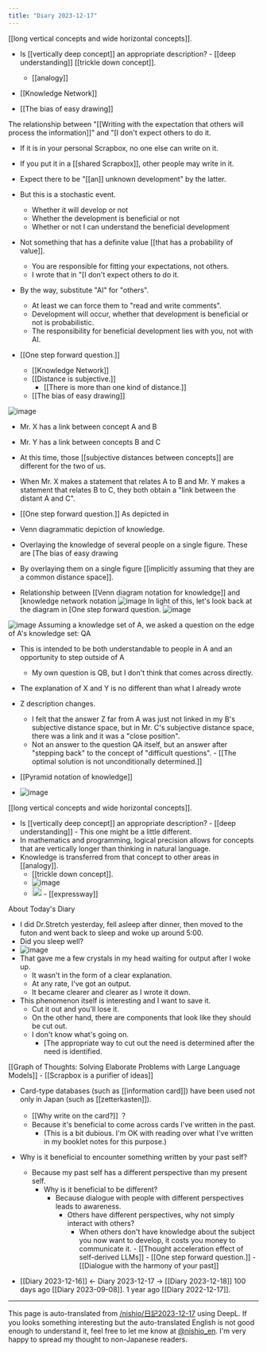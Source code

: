 ```yaml
---
title: "Diary 2023-12-17"
---
```



[[long vertical concepts and wide horizontal concepts]].
- Is [[vertically deep concept]] an appropriate description?
        - [[deep understanding]]
[[trickle down concept]].
    - [[analogy]]

- [[Knowledge Network]]
- [[The bias of easy drawing]]

The relationship between "[[Writing with the expectation that others will process the information]]" and "[I don't expect others to do it.
- If it is in your personal Scrapbox, no one else can write on it.
- If you put it in a [[shared Scrapbox]], other people may write in it.
- Expect there to be "[[an]] unknown development" by the latter.
- But this is a stochastic event.
    - Whether it will develop or not
    - Whether the development is beneficial or not
    - Whether or not I can understand the beneficial development
- Not something that has a definite value [[that has a probability of value]].
    - You are responsible for fitting your expectations, not others.
    - I wrote that in "[I don't expect others to do it.
- By the way, substitute "AI" for "others".
    - At least we can force them to "read and write comments".
    - Development will occur, whether that development is beneficial or not is probabilistic.
    - The responsibility for beneficial development lies with you, not with AI.

- [[One step forward question.]]
    - [[Knowledge Network]]
    - [[Distance is subjective.]]
        - [[There is more than one kind of distance.]]
    - [[The bias of easy drawing]]

![image](https://gyazo.com/4760f4a1f16b3c4f026ff6a3afef13df/thumb/1000)
- Mr. X has a link between concept A and B
- Mr. Y has a link between concepts B and C
- At this time, those [[subjective distances between concepts]] are different for the two of us.
- When Mr. X makes a statement that relates A to B and Mr. Y makes a statement that relates B to C, they both obtain a "link between the distant A and C".

- [[One step forward question.]] As depicted in
- Venn diagrammatic depiction of knowledge.
- Overlaying the knowledge of several people on a single figure.
These are [The bias of easy drawing
- By overlaying them on a single figure [[implicitly assuming that they are a common distance space]].

- Relationship between [[Venn diagram notation for knowledge]] and [knowledge network notation
![image](https://gyazo.com/50213809434a9ab0f2342229bd853c87/thumb/1000)
In light of this, let's look back at the diagram in [One step forward question.
![image](https://gyazo.com/a6405849c0aa9c20ab16d5c25bed6125/thumb/1000)

![image](https://gyazo.com/8051759c04dc02278f11cf54d63c0c2c/thumb/1000)
Assuming a knowledge set of A, we asked a question on the edge of A's knowledge set: QA
- This is intended to be both understandable to people in A and an opportunity to step outside of A
    - My own question is QB, but I don't think that comes across directly.
- The explanation of X and Y is no different than what I already wrote
- Z description changes.
    - I felt that the answer Z far from A was just not linked in my B's subjective distance space, but in Mr. C's subjective distance space, there was a link and it was a "close position".
    - Not an answer to the question QA itself, but an answer after "stepping back" to the concept of "difficult questions".
            - [[The optimal solution is not unconditionally determined.]]

- [[Pyramid notation of knowledge]]
- ![image](https://gyazo.com/da80de611f764cb311e0ef180158a99f/thumb/1000)

[[long vertical concepts and wide horizontal concepts]].
- Is [[vertically deep concept]] an appropriate description?
        - [[deep understanding]]
        - This one might be a little different.
- In mathematics and programming, logical precision allows for concepts that are vertically longer than thinking in natural language.
- Knowledge is transferred from that concept to other areas in [[analogy]].
    - [[trickle down concept]].
    - ![image](https://gyazo.com/f57f2341dc8ce021c151bd1e1dcf59c1/thumb/1000)
    - <img src='https://scrapbox.io/api/pages/nishio-en/アナロジー/icon' alt='アナロジー.icon' height="19.5"/>
        - [[expressway]]

About Today's Diary
- I did Dr.Stretch yesterday, fell asleep after dinner, then moved to the futon and went back to sleep and woke up around 5:00.
- Did you sleep well?
- ![image](https://gyazo.com/3d889fdccff517d8299507ff9a9036ad/thumb/1000)
- That gave me a few crystals in my head waiting for output after I woke up.
    - It wasn't in the form of a clear explanation.
    - At any rate, I've got an output.
    - It became clearer and clearer as I wrote it down.
- This phenomenon itself is interesting and I want to save it.
    - Cut it out and you'll lose it.
    - On the other hand, there are components that look like they should be cut out.
    - I don't know what's going on.
        - [The appropriate way to cut out the need is determined after the need is identified.

[[Graph of Thoughts: Solving Elaborate Problems with Large Language Models]]
    - [[Scrapbox is a purifier of ideas]]
- Card-type databases (such as [[information card]]) have been used not only in Japan (such as [[zetterkasten]]).
    - [[Why write on the card?]] ？
    - Because it's beneficial to come across cards I've written in the past.
        - (This is a bit dubious. I'm OK with reading over what I've written in my booklet notes for this purpose.)
- Why is it beneficial to encounter something written by your past self?
    - Because my past self has a different perspective than my present self.
        - Why is it beneficial to be different?
            - Because dialogue with people with different perspectives leads to awareness.
                - Others have different perspectives, why not simply interact with others?
                    - When others don't have knowledge about the subject you now want to develop, it costs you money to communicate it.
                            - [[Thought acceleration effect of self-derived LLMs]]
                            - [[One step forward question.]]
                            - [[Dialogue with the harmony of your past]]

- [[Diary 2023-12-16]] ← Diary 2023-12-17 → [[Diary 2023-12-18]]
100 days ago [[Diary 2023-09-08]].
1 year ago [[Diary 2022-12-17]].
---
This page is auto-translated from [/nishio/日記2023-12-17](https://scrapbox.io/nishio/日記2023-12-17) using DeepL. If you looks something interesting but the auto-translated English is not good enough to understand it, feel free to let me know at [@nishio_en](https://twitter.com/nishio_en). I'm very happy to spread my thought to non-Japanese readers.